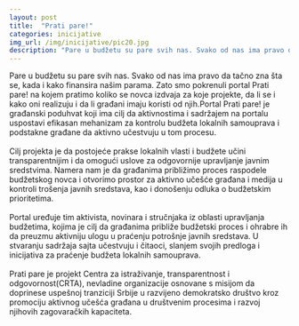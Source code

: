 ```yaml
---
layout: post
title:  "Prati pare!"
categories: inicijative
img_url: /img/inicijative/pic20.jpg
description: "Pare u budžetu su pare svih nas. Svako od nas ima pravo da tačno zna šta se, kada i kako finansira našim parama. Zato smo pokrenuli portal Prati pare! na kojem pratimo koliko se novca izdvaja za koje projekte, da li se i kako oni realizuju i da li građani imaju koristi od njih.Portal Prati"
---
```



<div class="justify">
Pare u budžetu su pare svih nas. Svako od nas ima pravo da tačno zna šta se, kada i kako finansira našim parama. Zato smo pokrenuli portal Prati pare! na kojem pratimo koliko se novca izdvaja za koje projekte, da li se i kako oni realizuju i da li građani imaju koristi od njih.Portal Prati pare! je građanski poduhvat koji ima cilj da aktivnostima i sadržajem na portalu uspostavi efikasan mehanizam za kontrolu budžeta lokalnih samouprava i podstakne građane da aktivno učestvuju u tom procesu.
<br/> <br/>
Cilj projekta je da postojeće prakse lokalnih vlasti i budžete učini transparentnijim i da omogući uslove za odgovornije upravljanje javnim sredstvima. Namera nam je da građanima približimo proces raspodele budžetskog novca i otvorimo prostor za aktivno učešće građana i medija u kontroli trošenja javnih sredstava, kao i donošenju odluka o budžetskim prioritetima.
<br/> <br/>
Portal uređuje tim aktivista, novinara i stručnjaka iz oblasti upravljanja budžetima, kojima je cilj da građanima približe budžetski proces i ohrabre ih da preuzmu aktivniju ulogu u praćenju potrošnje javnih sredstava. U stvaranju sadržaja sajta učestvuju i čitaoci, slanjem svojih predloga i inicijativa za praćenje budžeta lokalnih samouprava.
<br/> <br/>
Prati pare je projekt Centra za istraživanje, transparentnost i odgovornost(CRTA), nevladine organizacije osnovane s misijom da doprinese uspešnoj tranziciji Srbije u razvijeno demokratsko društvo kroz promociju aktivnog učešća građana u društvenim procesima i razvoj njihovih zagovaračkih kapaciteta.<br/> <br/>
</div>